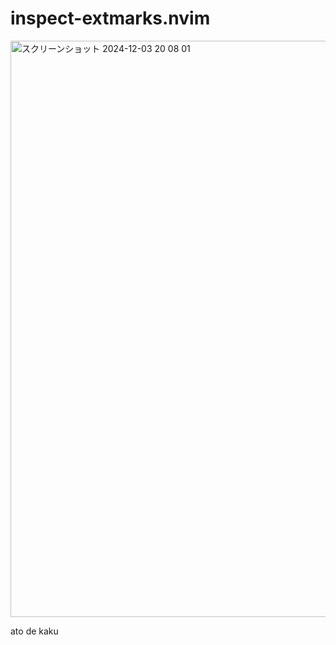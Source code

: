 # inspect-extmarks.nvim

<img width="922" alt="スクリーンショット 2024-12-03 20 08 01" src="https://github.com/user-attachments/assets/578f1444-3e71-42e6-a0ad-48662906d903">

ato de kaku
